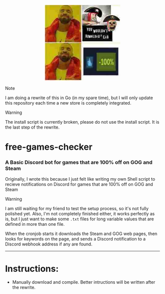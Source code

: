 <p align="center">
  <img src="https://github.com/Supraboy981322/Basic-Discord-notification-for-100-off-GOG-and-Steam-games/raw/refs/heads/main/logo.png">
</p>

> [!NOTE]
> I am doing a rewrite of this in Go (in my spare time), but I will only update this repository each time a new store is completely integrated.

> [!Warning]
> The install script is currently broken, please do not use the install script. It is the last step of the rewrite.

# free-games-checker

### A Basic Discord bot for games that are 100% off on GOG and Steam

Originally, I wrote this because I just felt like writing my own Shell script to recieve notifications on Discord for games that are 100% off on GOG and Steam

> [!Warning]
> I am still waiting for my friend to test the setup process, so it's not fully polished yet. Also, I'm not completely finished either, it works perfectly as is, but I just want to make some `.txt` files for long variable values that are defined in more than one file.

When the cronjob starts it downloads the Steam and GOG web pages, then looks for keywords on the page, and sends a Discord notification to a Discord webhook address if any are found.


---
# Instructions:
- Manually download and compile. Better intructions will be written after the rewrite.
